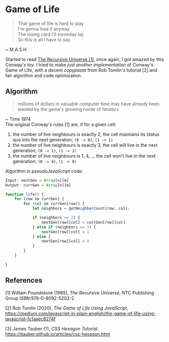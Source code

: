 # Game of Life
> That game of life is hard to play  
I'm gonna lose it anyway  
The losing card I'll someday lay  
So this is all I have to say  

~ M.A.S.H

Started to read [The Recursive Universe [1]](https://www.amazon.co.uk/Recursive-Universe-Complexity-Scientific-Knowledge/dp/048649098X), 
once again, I got amazed by this Conway's _toy_. I tried to make _just another implementation_ of Conway's Game of Life, with
a decent _copypasta_ from Rob Tomlin's tutorial [2] and fair algorithm and code optimization. 

## Algorithm
> millions of dollars in valuable computer time may have already been wasted by the game's growing horde of fanatics

~ Time 1974  
The original Conway's rules [1] are, if for a given cell:
1. the number of live neighbours is exactly 2, the cell maintains its status quo into the next generation; `(0 -> 0)`, `(1 -> 1)`
2. the number of live neighbours is exactly 3, the cell will live in the next generation; `(0 -> 1)`, `(1 -> 1)`
3. the number of live neighbours is 1, 4,..., the cell won't live in the next generation; `(0 -> 0)`, `(1 -> 0)`

Algorithm in _pseudoJavaScript_ code:
```js
Input: nextGen = Array[n][m]
Output: currGen = Array[n][m]

function life() {
    for (row in currGen) {
        for (col in currGen[row]) {
            let neighbors = getNeighborCount(row, col);

            if (neighbors == 2) {
                nextGen[row][col] = currGen[row][col]
            } else if (neighbors == 3) {
                nextGen[row][col] = 1
            } else {
                nextGen[row][col] = 0
            }
        }
    }

}
```


## References
[1] William Poundstone (1985), _The Recursive Universe_, NTC Publishing Group ISBN:978-0-8092-5202-2

[2] Rob Tomlin (2020), _The Game of Life Using JavaScript_,  
https://medium.com/javascript-in-plain-english/the-game-of-life-using-javascript-fc1aaec8274f

[3] James Tauber (?), _CSS Hexagon Tutorial._ https://jtauber.github.io/articles/css-hexagon.html
